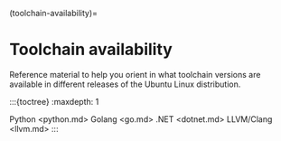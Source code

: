 (toolchain-availability)=
# Toolchain availability

Reference material to help you orient in what toolchain versions are available in different releases of the Ubuntu Linux distribution.

:::{toctree}
:maxdepth: 1

Python <python.md>
Golang <go.md>
.NET <dotnet.md>
LLVM/Clang <llvm.md>
:::
